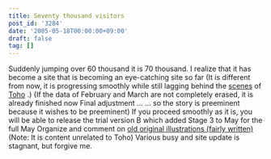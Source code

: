 ```yaml
---
title: Seventy thousand visitors
post_id: '3284'
date: '2005-05-18T00:00:00+09:00'
draft: false
tag: []
---
```


Suddenly jumping over 60 thousand it is 70 thousand. I realize that it has become a site that is becoming an eye-catching site so far (It is different from now, it is progressing smoothly while still lagging behind the [scenes](/!/thA/) of [Toho](/!/thA/) .) (If the data of February and March are not completely erased, it is already finished now Final adjustment ... ... so the story is preeminent because it wishes to be preeminent) If you proceed smoothly as it is, you will be able to release the trial version B which added Stage 3 to May for the full May Organize and comment on [old original illustrations (fairly written)](/category/products/illustration) (Note: It is content unrelated to Toho) Various busy and site update is stagnant, but forgive me.